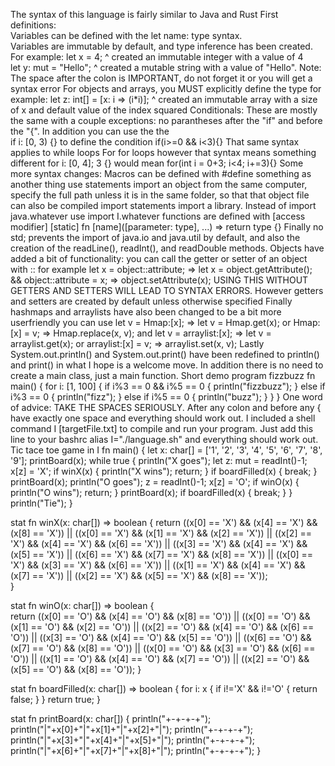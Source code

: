 The syntax of this language is fairly similar to Java and Rust
First definitions:  
Variables can be defined with the let name: type syntax.  
Variables are immutable by default, and type inference has been created.  
For example: 
let x = 4; 
    ^ created an immutable integer with a value of 4  
let y: mut = "Hello";
	^ created a mutable string with a value of "Hello". Note: The space after the colon is IMPORTANT, do not forget it or you will get a syntax error
For objects and arrays, you MUST explicitly define the type
for example:
let z: int[] = [x: i => (i*i)];
	^ created an immutable array with a size of x and default value of the index squared
Conditionals:
These are mostly the same with a couple exceptions:
no parantheses after the "if" and before the "{". In addition you can use the the  
if i: [0, 3) {}
to define the condition if(i>=0 && i<3){}
That same syntax applies to while loops
For for loops however that syntax means something different
for i: [0, 4]; 3 {}
would mean for(int i = 0+3; i<4; i+=3){}
Some more syntax changes:
Macros can be defined with #define something as another thing
use statements import an object from the same computer, specify the full path unless it is in the same folder, so that that object file can also be compiled
import statements import a library. Instead of import java.whatever use import I.whatever
functions are defined with [access modifier] [static] fn [name]([parameter: type], ...) => return type {}
Finally no std; prevents the import of java.io and java.util by default, and also the creation of the readLine(), readInt(), and readDouble methods.
Objects have added a bit of functionality: you can call the getter or setter of an object with ::
for example let x = object::attribute; => let x = object.getAttribute(); && object::attribute = x; => object.setAttribute(x); USING THIS WITHOUT GETTERS AND SETTERS WILL LEAD TO SYNTAX ERRORS. However getters and setters are created by default unless otherwise specified
Finally hashmaps and arraylists have also been changed to be a bit more userfriendly
you can use let v = Hmap:[x]; => let v = Hmap.get(x); or Hmap:[x] = v; => Hmap.replace(x, v); and  let v = arraylist:[x]; => let v = arraylist.get(x); or arraylist:[x] = v; => arraylist.set(x, v); 
Lastly System.out.println() and System.out.print() have been redefined to println() and print() in what I hope is a welcome move.
In addition there is no need to create a main class, just a main function.
Short demo program fizzbuzz
fn main() { 
	for i: [1, 100] { 
		if i%3 == 0 && i%5 == 0 { 
			println("fizzbuzz"); 
		} else if i%3 == 0 { 
			println("fizz"); 
		} else if i%5 == 0 { 
			println("buzz"); 
		} 
	} 
} 
One word of advice: TAKE THE SPACES SERIOUSLY. After any colon and before any { have exactly one space and everything should work out. I included a shell command I [targetFile.txt] to compile and run your program. Just add this line to your bashrc alias I="./language.sh" and everything should work out. 
Tic tace toe game in I 
fn main() { 
    let x: char[] = ['1', '2', '3', '4', '5', '6', '7', '8', '9']; 
    printBoard(x); 
    while true { 
        println("X goes"); 
        let z: mut = readInt()-1; 
        x[z] = 'X'; 
        if winX(x) { 
            println("X wins"); 
            return; 
        } 
        if boardFilled(x) { 
            break; 
        } 
        printBoard(x); 
        println("O goes"); 
        z = readInt()-1; 
        x[z] = 'O'; 
        if winO(x) { 
            println("O wins"); 
            return; 
        } 
        printBoard(x); 
        if boardFilled(x) { 
            break; 
        } 
    } 
    println("Tie"); 
} 

stat fn winX(x: char[]) => boolean { 
    return ((x[0] == 'X') && (x[4] == 'X') && (x[8] == 'X')) || ((x[0] == 'X') && (x[1] == 'X') && (x[2] == 'X')) || ((x[2] == 'X') && (x[4] == 'X') && (x[6] == 'X')) || ((x[3] == 'X') && (x[4] == 'X') && (x[5] == 'X')) || ((x[6] == 'X') && (x[7] == 'X') && (x[8] == 'X')) || ((x[0] == 'X') && (x[3] == 'X') && (x[6] == 'X')) || ((x[1] == 'X') && (x[4] == 'X') && (x[7] == 'X')) || ((x[2] == 'X') && (x[5] == 'X') && (x[8] == 'X'));  
} 


stat fn winO(x: char[]) => boolean {  
    return ((x[0] == 'O') && (x[4] == 'O') && (x[8] == 'O')) || ((x[0] == 'O') && (x[1] == 'O') && (x[2] == 'O')) || ((x[2] == 'O') && (x[4] == 'O') && (x[6] == 'O')) || ((x[3] == 'O') && (x[4] == 'O') && (x[5] == 'O')) || ((x[6] == 'O') && (x[7] == 'O') && (x[8] == 'O')) || ((x[0] == 'O') && (x[3] == 'O') && (x[6] == 'O')) || ((x[1] == 'O') && (x[4] == 'O') && (x[7] == 'O')) || ((x[2] == 'O') && (x[5] == 'O') && (x[8] == 'O')); 
} 

stat fn boardFilled(x: char[]) => boolean { 
    for i: x { 
        if i!='X' && i!='O' { 
            return false; 
        } 
    } 
    return true; 
} 

stat fn printBoard(x: char[]) { 
    println("+-+-+-+"); 
    println("|"+x[0]+"|"+x[1]+"|"+x[2]+"|"); 
    println("+-+-+-+"); 
    println("|"+x[3]+"|"+x[4]+"|"+x[5]+"|"); 
    println("+-+-+-+"); 
    println("|"+x[6]+"|"+x[7]+"|"+x[8]+"|"); 
    println("+-+-+-+"); 
} 
